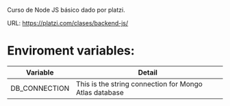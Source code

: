 Curso de Node JS básico dado por platzi.

URL: https://platzi.com/clases/backend-js/

# Enviroment variables:

| Variable  | Detail
|---|---|
|  DB_CONNECTION |  This is the string connection for Mongo Atlas database |
